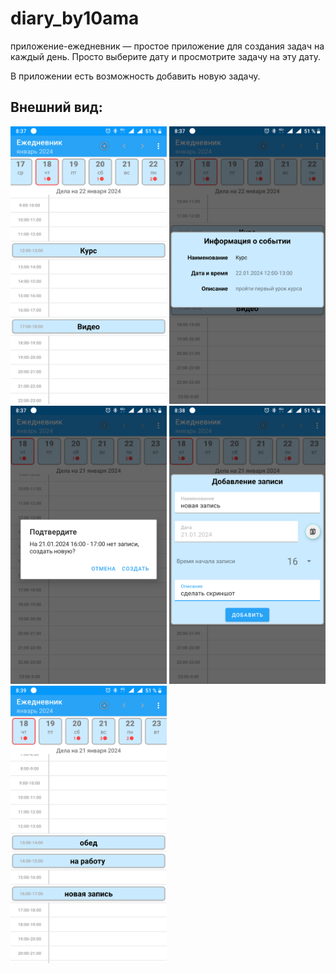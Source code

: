 # diary_by10ama

приложение-ежедневник — простое приложение для создания задач на каждый день.
Просто выберите дату и просмотрите задачу на эту дату.

В приложении есть возможность добавить новую задачу.

## Внешний вид:

<img src="screenshots/1.png" width="250"> <img src="screenshots/2.png" width="250"> <img src="screenshots/3.png" width="250"> <img src="screenshots/4.png" width="250"> <img src="screenshots/5.png" width="250">
